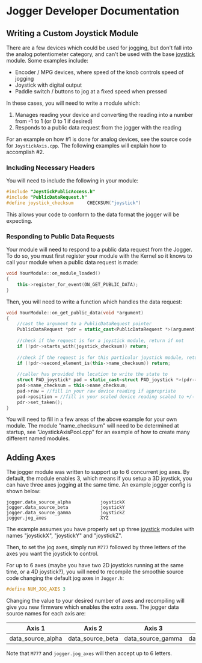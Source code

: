 
# Jogger Developer Documentation

## Writing a Custom Joystick Module

There are a few devices which could be used for jogging, but don't fall into the analog potentiometer category, and can't be used with the base [joystick](joystick) module. Some examples include:

- Encoder / MPG devices, where speed of the knob controls speed of jogging
- Joystick with digital output
- Paddle switch / buttons to jog at a fixed speed when pressed

In these cases, you will need to write a module which:

1. Manages reading your device and converting the reading into a number from -1 to 1 (or 0 to 1 if desired)
2. Responds to a public data request from the jogger with the reading

For an example on how #1 is done for analog devices, see the source code for `JoystickAxis.cpp`.
The following examples will explain how to accomplish #2.

### Including Necessary Headers

You will need to include the following in your module:

```cpp
#include "JoystickPublicAccess.h"
#include "PublicDataRequest.h"
#define joystick_checksum     CHECKSUM("joystick")
```

This allows your code to conform to the data format the jogger will be expecting.

### Responding to Public Data Requests

Your module will need to respond to a public data request from the Jogger. To do so, you must first register your module with the Kernel so it knows to call your module when a public data request is made:

```cpp
void YourModule::on_module_loaded()
{
    this->register_for_event(ON_GET_PUBLIC_DATA);
}
```

Then, you will need to write a function which handles the data request:

```cpp
void YourModule::on_get_public_data(void *argument)
{
    //cast the argument to a PublicDataRequest pointer
    PublicDataRequest *pdr = static_cast<PublicDataRequest *>(argument);
    
    //check if the request is for a joystick module, return if not
    if (!pdr->starts_with(joystick_checksum)) return;
    
    //check if the request is for this particular joystick module, return if not
    if (!pdr->second_element_is(this->name_checksum)) return;
    
    //caller has provided the location to write the state to
    struct PAD_joystick* pad = static_cast<struct PAD_joystick *>(pdr->get_data_ptr());
    pad->name_checksum = this->name_checksum;
    pad->raw = //fill in your raw device reading if appropriate
    pad->position = //fill in your scaled device reading scaled to +/- 1
    pdr->set_taken();
}
```

You will need to fill in a few areas of the above example for your own module. The module "name_checksum" will need to be determined at startup, see "JoystickAxisPool.cpp" for an example of how to create many different named modules.

## Adding Axes

The jogger module was written to support up to 6 concurrent jog axes. By default, the module enables 3, which means if you setup a 3D joystick, you can have three axes jogging at the same time. An example jogger config is shown below:

```plaintext
jogger.data_source_alpha           joystickX
jogger.data_source_beta            joystickY
jogger.data_source_gamma           joystickZ
jogger.jog_axes                    XYZ
```

The example assumes you have properly set up three [joystick](joystick) modules with names "joystickX", "joystickY" and "joystickZ".

Then, to set the jog axes, simply run `M777` followed by three letters of the axes you want the joystick to control.

For up to 6 axes (maybe you have two 2D joysticks running at the same time, or a 4D joystick?), you will need to recompile the smoothie source code changing the default jog axes in `Jogger.h`:

```cpp
#define NUM_JOG_AXES 3
```

Changing the value to your desired number of axes and recompiling will give you new firmware which enables the extra axes. The jogger data source names for each axis are:

| Axis 1            | Axis 2            | Axis 3            | Axis 4            | Axis 5            | Axis 6            |
| ----------------- | ----------------- | ----------------- | ----------------- | ----------------- | ----------------- |
| data_source_alpha | data_source_beta  | data_source_gamma | data_source_delta | data_source_epsilon | data_source_zeta |

Note that `M777` and `jogger.jog_axes` will then accept up to 6 letters.
